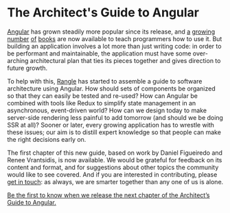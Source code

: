 # The Architect's Guide to Angular

[Angular](https://angular.io/) has grown steadily more popular since its release, and [a](https://www.amazon.com/Angular-Theory-Practice-Asim-Hussain-ebook/dp/B01N9S0CZN/) [growing](https://www.amazon.com/Angular-Cookbook-Second-Matt-Frisbie/dp/1785881922/) [number](https://www.amazon.com/Angular-Development-TypeScript-Yakov-Fain/dp/1617293121/) [of](https://www.amazon.com/Angular-2-Example-Chandermani-Arora/dp/178588719X/) [books](https://www.amazon.com/Unraveling-Angular-Ultimate-Beginners-Complete/dp/1539061477/) are now available to teach programmers how to use it. But building an application involves a lot more than just writing code: in order to be performant and maintainable, the application must have some over-arching architectural plan that ties its pieces together and gives direction to future growth.

To help with this, [Rangle](http://rangle.io) has started to assemble a guide to software architecture using Angular. How should sets of components be organized so that they can easily be tested and re-used? How can Angular be combined with tools like Redux to simplify state management in an asynchronous, event-driven world? How can we design today to make server-side rendering less painful to add tomorrow \(and should we be doing SSR at all\)? Sooner or later, every growing application has to wrestle with these issues; our aim is to distill expert knowledge so that people can make the right decisions early on.

The first chapter of this new guide, based on work by Daniel Figueiredo and Renee Vrantsidis, is now available. We would be grateful for feedback on its content and format, and for suggestions about other topics the community would like to see covered. And if you are interested in contributing, please [get in touch](https://rangle.io/javascript-development-inquiry/): as always, we are smarter together than any one of us is alone.

[Be the first to know when we release the next chapter of the Architect’s Guide to Angular.](http://info.rangle.io/architect-guide-angular-sign-up)

